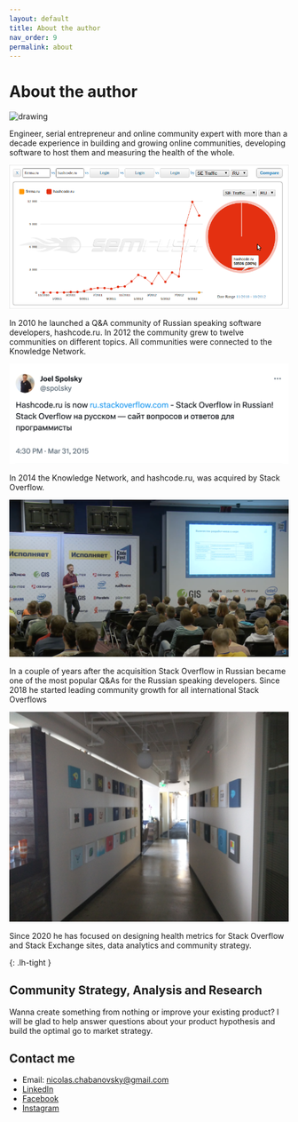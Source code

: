 ```yaml
---
layout: default
title: About the author
nav_order: 9
permalink: about
---
```


# About the author

<img src="/assets/images/author.png" alt="drawing" style="width:400px;"/> 

Engineer, serial entrepreneur and online community expert with more than a decade experience in building and growing online communities, developing software to host them and measuring the health of the whole.

<img src="/assets/images/hashcode.ru_growth.png" alt="drawing"/> 

In 2010 he launched a Q&A community of Russian speaking software developers, hashcode.ru. In 2012 the community grew to twelve communities on different topics. All communities were connected to the Knowledge Network.

<img src="/assets/images/joel_spolsky_about_hashcode.png" alt="drawing"/> 


In 2014 the Knowledge Network, and hashcode.ru, was acquired by Stack Overflow.

<img src="/assets/images/code_fest_so.png" alt="drawing"/> 

In a couple of years after the acquisition Stack Overflow in Russian became one of the most popular Q&As for the Russian speaking developers. Since 2018 he started leading community growth for all international Stack Overflows

<img src="/assets/images/so_office_denver.jpg" alt="drawing"/> 

Since 2020 he has focused on designing health metrics for Stack Overflow and Stack Exchange sites, data analytics and community strategy.

{: .lh-tight }

## Community Strategy, Analysis and Research

Wanna create something from nothing or improve your existing product? I will be glad to help answer questions about your product hypothesis and build the optimal go to market strategy. 

## Contact me

- Email: [nicolas.chabanovsky@gmail.com](mailto:nicolas.chabanovsky@gmail.com)
- [LinkedIn](https://www.linkedin.com/in/nicolas-chabanovsky-61266074/)
- [Facebook](https://facebook.com/nicolas.chabanovsky)
- [Instagram](https://www.instagram.com/nicolas_chabanovsky/)

